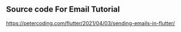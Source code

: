 
## Source code For Email Tutorial

https://petercoding.com/flutter/2021/04/03/sending-emails-in-flutter/
